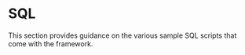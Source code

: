 # SQL

This section provides guidance on the various sample SQL scripts that come with the framework.

